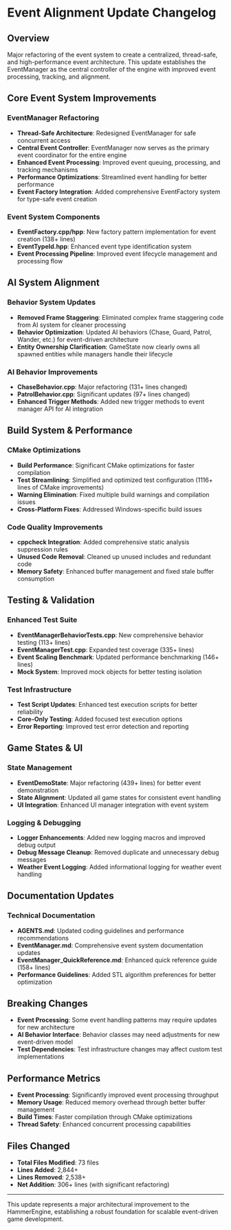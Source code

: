 # Event Alignment Update Changelog

## Overview
Major refactoring of the event system to create a centralized, thread-safe, and high-performance event architecture. This update establishes the EventManager as the central controller of the engine with improved event processing, tracking, and alignment.

## Core Event System Improvements

### EventManager Refactoring
- **Thread-Safe Architecture**: Redesigned EventManager for safe concurrent access
- **Central Event Controller**: EventManager now serves as the primary event coordinator for the entire engine
- **Enhanced Event Processing**: Improved event queuing, processing, and tracking mechanisms
- **Performance Optimizations**: Streamlined event handling for better performance
- **Event Factory Integration**: Added comprehensive EventFactory system for type-safe event creation

### Event System Components
- **EventFactory.cpp/hpp**: New factory pattern implementation for event creation (138+ lines)
- **EventTypeId.hpp**: Enhanced event type identification system
- **Event Processing Pipeline**: Improved event lifecycle management and processing flow

## AI System Alignment

### Behavior System Updates
- **Removed Frame Staggering**: Eliminated complex frame staggering code from AI system for cleaner processing
- **Behavior Optimization**: Updated AI behaviors (Chase, Guard, Patrol, Wander, etc.) for event-driven architecture
- **Entity Ownership Clarification**: GameState now clearly owns all spawned entities while managers handle their lifecycle

### AI Behavior Improvements
- **ChaseBehavior.cpp**: Major refactoring (131+ lines changed)
- **PatrolBehavior.cpp**: Significant updates (97+ lines changed)
- **Enhanced Trigger Methods**: Added new trigger methods to event manager API for AI integration

## Build System & Performance

### CMake Optimizations
- **Build Performance**: Significant CMake optimizations for faster compilation
- **Test Streamlining**: Simplified and optimized test configuration (1116+ lines of CMake improvements)
- **Warning Elimination**: Fixed multiple build warnings and compilation issues
- **Cross-Platform Fixes**: Addressed Windows-specific build issues

### Code Quality Improvements
- **cppcheck Integration**: Added comprehensive static analysis suppression rules
- **Unused Code Removal**: Cleaned up unused includes and redundant code
- **Memory Safety**: Enhanced buffer management and fixed stale buffer consumption

## Testing & Validation

### Enhanced Test Suite
- **EventManagerBehaviorTests.cpp**: New comprehensive behavior testing (113+ lines)
- **EventManagerTest.cpp**: Expanded test coverage (335+ lines)
- **Event Scaling Benchmark**: Updated performance benchmarking (146+ lines)
- **Mock System**: Improved mock objects for better testing isolation

### Test Infrastructure
- **Test Script Updates**: Enhanced test execution scripts for better reliability
- **Core-Only Testing**: Added focused test execution options
- **Error Reporting**: Improved test error detection and reporting

## Game States & UI

### State Management
- **EventDemoState**: Major refactoring (439+ lines) for better event demonstration
- **State Alignment**: Updated all game states for consistent event handling
- **UI Integration**: Enhanced UI manager integration with event system

### Logging & Debugging
- **Logger Enhancements**: Added new logging macros and improved debug output
- **Debug Message Cleanup**: Removed duplicate and unnecessary debug messages
- **Weather Event Logging**: Added informational logging for weather event handling

## Documentation Updates

### Technical Documentation
- **AGENTS.md**: Updated coding guidelines and performance recommendations
- **EventManager.md**: Comprehensive event system documentation updates
- **EventManager_QuickReference.md**: Enhanced quick reference guide (158+ lines)
- **Performance Guidelines**: Added STL algorithm preferences for better optimization

## Breaking Changes
- **Event Processing**: Some event handling patterns may require updates for new architecture
- **AI Behavior Interface**: Behavior classes may need adjustments for new event-driven model
- **Test Dependencies**: Test infrastructure changes may affect custom test implementations

## Performance Metrics
- **Event Processing**: Significantly improved event processing throughput
- **Memory Usage**: Reduced memory overhead through better buffer management
- **Build Times**: Faster compilation through CMake optimizations
- **Thread Safety**: Enhanced concurrent processing capabilities

## Files Changed
- **Total Files Modified**: 73 files
- **Lines Added**: 2,844+
- **Lines Removed**: 2,538+
- **Net Addition**: 306+ lines (with significant refactoring)

---

This update represents a major architectural improvement to the HammerEngine, establishing a robust foundation for scalable event-driven game development.